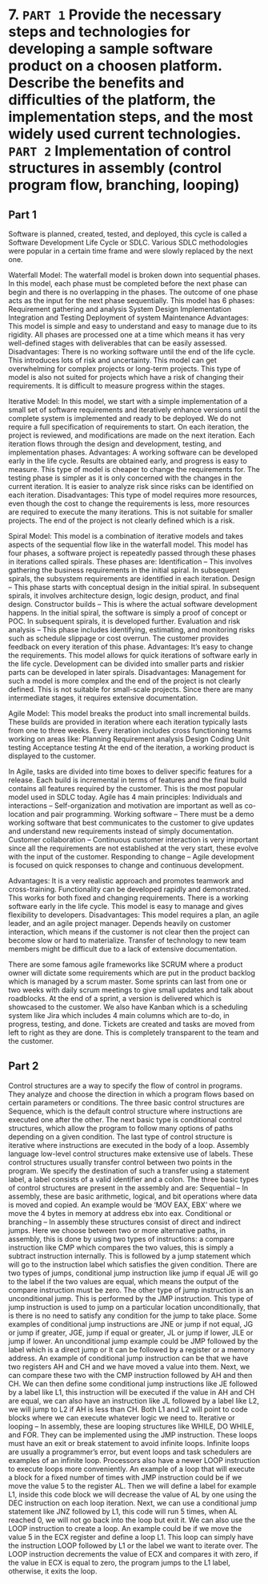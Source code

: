 # 7. `PART 1` Provide the necessary steps and technologies for developing a sample software product on a choosen platform. Describe the benefits and difficulties of the platform, the implementation steps, and the most widely used current technologies. `PART 2` Implementation of control structures in assembly (control program flow, branching, looping)

## Part 1

Software is planned, created, tested, and deployed, this cycle is called a Software Development Life Cycle or SDLC. Various SDLC methodologies were popular in a certain time frame and were slowly replaced by the next one.

Waterfall Model:
The waterfall model is broken down into sequential phases. In this model, each phase must be completed before the next phase can begin and there is no overlapping in the phases. The outcome of one phase acts as the input for the next phase sequentially. This model has 6 phases:
Requirement gathering and analysis
System Design
Implementation
Integration and Testing
Deployment of system
Maintenance
Advantages: This model is simple and easy to understand and easy to manage due to its rigidity. All phases are processed one at a time which means it has very well-defined stages with deliverables that can be easily assessed.
Disadvantages: There is no working software until the end of the life cycle. This introduces lots of risk and uncertainty. This model can get overwhelming for complex projects or long-term projects. This type of model is also not suited for projects which have a risk of changing their requirements. It is difficult to measure progress within the stages.

Iterative Model:
In this model, we start with a simple implementation of a small set of software requirements and iteratively enhance versions until the complete system is implemented and ready to be deployed. We do not require a full specification of requirements to start. On each iteration, the project is reviewed, and modifications are made on the next iteration. Each iteration flows through the design and development, testing, and implementation phases.
Advantages: A working software can be developed early in the life cycle. Results are obtained early, and progress is easy to measure. This type of model is cheaper to change the requirements for. The testing phase is simpler as it is only concerned with the changes in the current iteration. It is easier to analyze risk since risks can be identified on each iteration.
Disadvantages: This type of model requires more resources, even though the cost to change the requirements is less, more resources are required to execute the many iterations. This is not suitable for smaller projects. The end of the project is not clearly defined which is a risk.

Spiral Model:
This model is a combination of iterative models and takes aspects of the sequential flow like in the waterfall model. This model has four phases, a software project is repeatedly passed through these phases in iterations called spirals. These phases are:
Identification – This involves gathering the business requirements in the initial spiral. In subsequent spirals, the subsystem requirements are identified in each iteration.
Design – This phase starts with conceptual design in the initial spiral. In subsequent spirals, it involves architecture design, logic design, product, and final design.
Constructor builds – This is where the actual software development happens. In the initial spiral, the software is simply a proof of concept or POC. In subsequent spirals, it is developed further.
Evaluation and risk analysis – This phase includes identifying, estimating, and monitoring risks such as schedule slippage or cost overrun. The customer provides feedback on every iteration of this phase.
Advantages: It’s easy to change the requirements. This model allows for quick iterations of software early in the life cycle. Development can be divided into smaller parts and riskier parts can be developed in later spirals.
Disadvantages: Management for such a model is more complex and the end of the project is not clearly defined. This is not suitable for small-scale projects. Since there are many intermediate stages, it requires extensive documentation.

Agile Model:
This model breaks the product into small incremental builds. These builds are provided in iteration where each iteration typically lasts from one to three weeks. Every iteration includes cross functioning teams working on areas like:
Planning
Requirement analysis
Design
Coding
Unit testing
Acceptance testing
At the end of the iteration, a working product is displayed to the customer.

In Agile, tasks are divided into time boxes to deliver specific features for a release. Each build is incremental in terms of features and the final build contains all features required by the customer. This is the most popular model used in SDLC today. Agile has 4 main principles:
Individuals and interactions – Self-organization and motivation are important as well as co-location and pair programming.
Working software – There must be a demo working software that best communicates to the customer to give updates and understand new requirements instead of simply documentation.
Customer collaboration – Continuous customer interaction is very important since all the requirements are not established at the very start, these evolve with the input of the customer.
Responding to change – Agile development is focused on quick responses to change and continuous development.

Advantages: It is a very realistic approach and promotes teamwork and cross-training. Functionality can be developed rapidly and demonstrated. This works for both fixed and changing requirements. There is a working software early in the life cycle. This model is easy to manage and gives flexibility to developers.
Disadvantages: This model requires a plan, an agile leader, and an agile project manager. Depends heavily on customer interaction, which means if the customer is not clear then the project can become slow or hard to materialize. Transfer of technology to new team members might be difficult due to a lack of extensive documentation.

There are some famous agile frameworks like SCRUM where a product owner will dictate some requirements which are put in the product backlog which is managed by a scrum master. Some sprints can last from one or two weeks with daily scrum meetings to give small updates and talk about roadblocks. At the end of a sprint, a version is delivered which is showcased to the customer. We also have Kanban which is a scheduling system like Jira which includes 4 main columns which are to-do, in progress, testing, and done. Tickets are created and tasks are moved from left to right as they are done. This is completely transparent to the team and the customer.

## Part 2

Control structures are a way to specify the flow of control in programs. They analyze and choose the direction in which a program flows based on certain parameters or conditions. The three basic control structures are Sequence, which is the default control structure where instructions are executed one after the other. The next basic type is conditional control structures, which allow the program to follow many options of paths depending on a given condition. The last type of control structure is iterative where instructions are executed in the body of a loop. Assembly language low-level control structures make extensive use of labels. These control structures usually transfer control between two points in the program. We specify the destination of such a transfer using a statement label, a label consists of a valid identifier and a colon. The three basic types of control structures are present in the assembly and are:
Sequential – In assembly, these are basic arithmetic, logical, and bit operations where data is moved and copied. An example would be ‘MOV EAX, EBX’ where we move the 4 bytes in memory at address ebx into eax.
Conditional or branching – In assembly these structures consist of direct and indirect jumps. Here we choose between two or more alternative paths, in assembly, this is done by using two types of instructions: a compare instruction like CMP which compares the two values, this is simply a subtract instruction internally. This is followed by a jump statement which will go to the instruction label which satisfies the given condition. There are two types of jumps, conditional jump instruction like jump if equal JE will go to the label if the two values are equal, which means the output of the compare instruction must be zero. The other type of jump instruction is an unconditional jump. This is performed by the JMP instruction. This type of jump instruction is used to jump on a particular location unconditionally, that is there is no need to satisfy any condition for the jump to take place. Some examples of conditional jump instructions are JNE or jump if not equal, JG or jump if greater, JGE, jump if equal or greater, JL or jump if lower, JLE or jump if lower. An unconditional jump example could be JMP followed by the label which is a direct jump or It can be followed by a register or a memory address. An example of conditional jump instruction can be that we have two registers AH and CH and we have moved a value into them. Next, we can compare these two with the CMP instruction followed by AH and then CH. We can then define some conditional jump instructions like JE followed by a label like L1, this instruction will be executed if the value in AH and CH are equal, we can also have an instruction like JL followed by a label like L2, we will jump to L2 if AH is less than CH. Both L1 and L2 will point to code blocks where we can execute whatever logic we need to.
Iterative or looping – In assembly, these are looping structures like WHILE, DO WHILE, and FOR. They can be implemented using the JMP instruction. These loops must have an exit or break statement to avoid infinite loops. Infinite loops are usually a programmer’s error, but event loops and task schedulers are examples of an infinite loop. Processors also have a newer LOOP instruction to execute loops more conveniently. An example of a loop that will execute a block for a fixed number of times with JMP instruction could be if we move the value 5 to the register AL. Then we will define a label for example L1, inside this code block we will decrease the value of AL by one using the DEC instruction on each loop iteration. Next, we can use a conditional jump statement like JNZ followed by L1, this code will run 5 times, when AL reached 0, we will not go back into the loop but exit it. We can also use the LOOP instruction to create a loop. An example could be if we move the value 5 in the ECX register and define a loop L1. This loop can simply have the instruction LOOP followed by L1 or the label we want to iterate over. The LOOP instruction decrements the value of ECX and compares it with zero, if the value in ECX is equal to zero, the program jumps to the L1 label, otherwise, it exits the loop.
